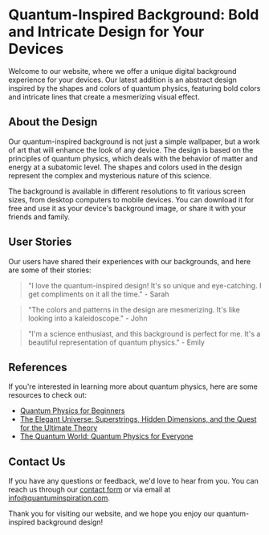 <!--font:Alegreya-->

# Quantum-Inspired Background: Bold and Intricate Design for Your Devices

Welcome to our website, where we offer a unique digital background experience for your devices. Our latest addition is an abstract design inspired by the shapes and colors of quantum physics, featuring bold colors and intricate lines that create a mesmerizing visual effect.

## About the Design

Our quantum-inspired background is not just a simple wallpaper, but a work of art that will enhance the look of any device. The design is based on the principles of quantum physics, which deals with the behavior of matter and energy at a subatomic level. The shapes and colors used in the design represent the complex and mysterious nature of this science.

The background is available in different resolutions to fit various screen sizes, from desktop computers to mobile devices. You can download it for free and use it as your device's background image, or share it with your friends and family.

## User Stories

Our users have shared their experiences with our backgrounds, and here are some of their stories:

> "I love the quantum-inspired design! It's so unique and eye-catching. I get compliments on it all the time." - Sarah

> "The colors and patterns in the design are mesmerizing. It's like looking into a kaleidoscope." - John

> "I'm a science enthusiast, and this background is perfect for me. It's a beautiful representation of quantum physics." - Emily

## References

If you're interested in learning more about quantum physics, here are some resources to check out:

- [Quantum Physics for Beginners](#)
- [The Elegant Universe: Superstrings, Hidden Dimensions, and the Quest for the Ultimate Theory](#)
- [The Quantum World: Quantum Physics for Everyone](#)

## Contact Us

If you have any questions or feedback, we'd love to hear from you. You can reach us through our [contact form](#) or via email at info@quantuminspiration.com.

Thank you for visiting our website, and we hope you enjoy our quantum-inspired background design!

<!--

Write me content for website with wallpaper which alt text is:

"An abstract wallpaper inspired by the shapes and colors of quantum physics, with bold colors and intricate lines."

The name/title of the page should not be 1:1 copy of the alt text but rather a real content of the website which is using this wallpaper.

- Use markdown format 
- Start with heading
- Heading should be short and concise
- The content should look like a real website 
- The website should not be about the wallpaper, wallpaper is just a related background
- Heading should be contain work "wallpaper" or "background"
- Include real sections like references, contact, user stories, etc. use things relevant to the page purpose.
- Feel free to use structure like headings, bullets, numbering, blockquotes, paragraphs, horizontal lines, etc.
- You can use formatting like bold or _italic_
- You can include UTF-8 emojis
- Links should be only #hash anchors (and you can refer to the document itself)
- Do not include images


---


# Quantum Inspiration: Bold and Intricate Wallpaper Background

Welcome to our website, where we provide a unique background experience for your digital devices. Our latest addition is an abstract wallpaper inspired by the shapes and colors of quantum physics. This stunning design features bold colors and intricate lines that create a mesmerizing visual effect.

## About the Wallpaper

Our quantum-inspired wallpaper is not just a simple background, but a work of art that will enhance the look of any device. The design is based on the principles of quantum physics, which deals with the behavior of matter and energy at a subatomic level. The shapes and colors used in the wallpaper represent the complex and mysterious nature of this science.

The wallpaper is available in different resolutions to fit various screen sizes, from desktop computers to mobile devices. You can download it for free and use it as your background image, or share it with your friends and family.

## User Stories

Our users have shared their experiences with our wallpapers, and here are some of their stories:

> "I love the quantum-inspired wallpaper! It's so unique and eye-catching. I get compliments on it all the time." - Sarah

> "The colors and patterns in the wallpaper are mesmerizing. It's like looking into a kaleidoscope." - John

> "I'm a science enthusiast, and this wallpaper is perfect for me. It's a beautiful representation of quantum physics." - Emily

## References

If you're interested in learning more about quantum physics, here are some resources to check out:

- [Quantum Physics for Beginners](#)
- [The Elegant Universe: Superstrings, Hidden Dimensions, and the Quest for the Ultimate Theory](#)
- [The Quantum World: Quantum Physics for Everyone](#)

## Contact Us

If you have any questions or feedback, we'd love to hear from you. You can reach us through our [contact form](#) or via email at info@quantuminspiration.com.

Thank you for visiting our website, and we hope you enjoy our quantum-inspired wallpaper background!


---


Heading should not include word "wallpaper". The website should not be about the wallpaper itself, wallpaper is just a related background, rewrite whole content.


---


# Quantum-Inspired Background: Bold and Intricate Design for Your Devices

Welcome to our website, where we offer a unique digital background experience for your devices. Our latest addition is an abstract design inspired by the shapes and colors of quantum physics, featuring bold colors and intricate lines that create a mesmerizing visual effect.

## About the Design

Our quantum-inspired background is not just a simple wallpaper, but a work of art that will enhance the look of any device. The design is based on the principles of quantum physics, which deals with the behavior of matter and energy at a subatomic level. The shapes and colors used in the design represent the complex and mysterious nature of this science.

The background is available in different resolutions to fit various screen sizes, from desktop computers to mobile devices. You can download it for free and use it as your device's background image, or share it with your friends and family.

## User Stories

Our users have shared their experiences with our backgrounds, and here are some of their stories:

> "I love the quantum-inspired design! It's so unique and eye-catching. I get compliments on it all the time." - Sarah

> "The colors and patterns in the design are mesmerizing. It's like looking into a kaleidoscope." - John

> "I'm a science enthusiast, and this background is perfect for me. It's a beautiful representation of quantum physics." - Emily

## References

If you're interested in learning more about quantum physics, here are some resources to check out:

- [Quantum Physics for Beginners](#)
- [The Elegant Universe: Superstrings, Hidden Dimensions, and the Quest for the Ultimate Theory](#)
- [The Quantum World: Quantum Physics for Everyone](#)

## Contact Us

If you have any questions or feedback, we'd love to hear from you. You can reach us through our [contact form](#) or via email at info@quantuminspiration.com.

Thank you for visiting our website, and we hope you enjoy our quantum-inspired background design!

-->

